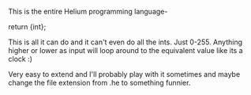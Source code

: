 This is the entire Helium programming language-

return {int};

This is all it can do and it can't even do all the ints. Just 0-255. Anything higher or lower as input will loop around to the equivalent value like its a clock :)

Very easy to extend and I'll probably play with it sometimes and maybe change the file extension from .he to something funnier.
